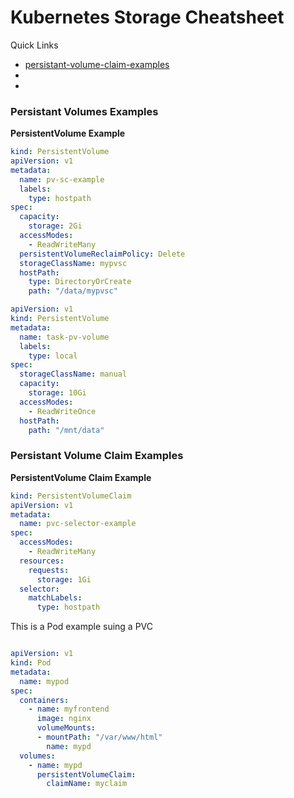 # Kubernetes Storage Cheatsheet


Quick Links
- [persistant-volume-claim-examples](#persistant-volume-claim-examples)
-
-


### Persistant Volumes Examples

<b>PersistentVolume Example</b>
```yaml
kind: PersistentVolume
apiVersion: v1
metadata:
  name: pv-sc-example
  labels:
    type: hostpath
spec:
  capacity:
    storage: 2Gi
  accessModes:
    - ReadWriteMany
  persistentVolumeReclaimPolicy: Delete
  storageClassName: mypvsc
  hostPath:
    type: DirectoryOrCreate
    path: "/data/mypvsc"
```


```yaml
apiVersion: v1
kind: PersistentVolume
metadata:
  name: task-pv-volume
  labels:
    type: local
spec:
  storageClassName: manual
  capacity:
    storage: 10Gi
  accessModes:
    - ReadWriteOnce
  hostPath:
    path: "/mnt/data"

```

### Persistant Volume Claim Examples
<b>PersistentVolume Claim Example</b>
```yaml
kind: PersistentVolumeClaim
apiVersion: v1
metadata:
  name: pvc-selector-example
spec:
  accessModes:
    - ReadWriteMany
  resources:
    requests:
      storage: 1Gi
  selector:
    matchLabels:
      type: hostpath
```



This is a Pod example suing a PVC

```yaml

apiVersion: v1
kind: Pod
metadata:
  name: mypod
spec:
  containers:
    - name: myfrontend
      image: nginx
      volumeMounts:
      - mountPath: "/var/www/html"
        name: mypd
  volumes:
    - name: mypd
      persistentVolumeClaim:
        claimName: myclaim
```

